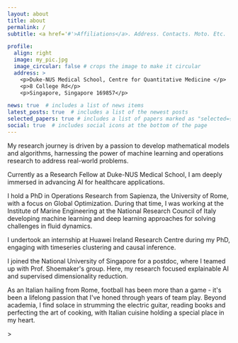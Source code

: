 ```yaml
---
layout: about
title: about
permalink: /
subtitle: <a href='#'>Affiliations</a>. Address. Contacts. Moto. Etc.

profile:
  align: right
  image: my_pic.jpg
  image_circular: false # crops the image to make it circular
  address: >
    <p>Duke-NUS Medical School, Centre for Quantitative Medicine </p>
    <p>8 College Rd</p>
    <p>Singapore, Singapore 169857</p>

news: true  # includes a list of news items
latest_posts: true  # includes a list of the newest posts
selected_papers: true # includes a list of papers marked as "selected={true}"
social: true  # includes social icons at the bottom of the page
---
```

My research journey is driven by a passion to develop  mathematical models and algorithms, harnessing the power of machine learning and operations research to address real-world problems.

Currently as a Research Fellow at Duke-NUS Medical School, I am deeply immersed in advancing AI for healthcare applications. 

I hold a PhD in Operations Research from Sapienza, the University of Rome, with a focus on Global Optimization. During that time, I was working at the Institute of Marine Engineering at the National Research Council of Italy developing machine learning and deep learning approaches for solving challenges in fluid dynamics.

I undertook an internship at Huawei Ireland Research Centre during my PhD, engaging with timeseries clustering and causal inference. 

I joined the National University of Singapore for a postdoc, where I teamed up with Prof. Shoemaker's group. Here, my research focused explainable AI and supervised dimensionality reduction.

As an Italian hailing from Rome, football has been more than a game - it's been a lifelong passion that I've honed through years of team play. Beyond academia, I find solace in strumming the electric guitar, reading books and perfecting the art of cooking, with Italian cuisine holding a special place in my heart.

<!--- Write your biography here. Tell the world about yourself. Link to your favorite [subreddit](http://reddit.com). You can put a picture in, too. The code is already in, just name your picture `prof_pic.jpg` and put it in the `img/` folder.

Put your address / P.O. box / other info right below your picture. You can also disable any of these elements by editing `profile` property of the YAML header of your `_pages/about.md`. Edit `_bibliography/papers.bib` and Jekyll will render your [publications page](/al-folio/publications/) automatically.

Link to your social media connections, too. This theme is set up to use [Font Awesome icons](http://fortawesome.github.io/Font-Awesome/) and [Academicons](https://jpswalsh.github.io/academicons/), like the ones below. Add your Facebook, Twitter, LinkedIn, Google Scholar, or just disable all of them. --->>

